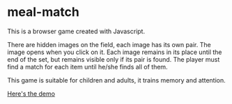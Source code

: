 # meal-match

This is a browser game created with Javascript.

There are hidden images on the field, each image has its own pair.
The image opens when you click on it.
Each image remains in its place until the end of the set, but remains visible only if its pair is found.
The player must find a match for each item until he/she finds all of them.

This game is suitable for children and adults, it trains memory and attention.

[Here's the demo](https://luckydevn16.github.io/meal-match/)
